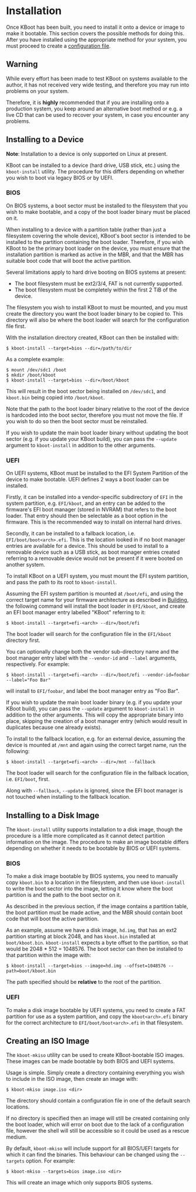 Installation
============

Once KBoot has been built, you need to install it onto a device or image to
make it bootable. This section covers the possible methods for doing this.
After you have installed using the appropriate method for your system, you must
proceed to create a [configuration file](configuration.md).

Warning
-------

While every effort has been made to test KBoot on systems available to the
author, it has not received very wide testing, and therefore you may run into
problems on your system.

Therefore, it is **highly** recommended that if you are installing onto a
production system, you keep around an alternative boot method or e.g. a live CD
that can be used to recover your system, in case you encounter any problems.

Installing to a Device
----------------------

**Note**: Installation to a device is only supported on Linux at present.

KBoot can be installed to a device (hard drive, USB stick, etc.) using the
`kboot-install` utility. The procedure for this differs depending on whether
you wish to boot via legacy BIOS or by UEFI.

### BIOS

On BIOS systems, a boot sector must be installed to the filesystem that you
wish to make bootable, and a copy of the boot loader binary must be placed on
it.

When installing to a device with a partition table (rather than just a
filesystem covering the whole device), KBoot's boot sector is intended to be
installed to the partition containing the boot loader. Therefore, if you wish
KBoot to be the primary boot loader on the device, you must ensure that the
installation partition is marked as active in the MBR, and that the MBR has
suitable boot code that will boot the active partition.

Several limitations apply to hard drive booting on BIOS systems at present:

 * The boot filesystem must be ext2/3/4, FAT is not currently supported.
 * The boot filesystem must be completely within the first 2 TiB of the device.

The filesystem you wish to install KBoot to must be mounted, and you must
create the directory you want the boot loader binary to be copied to. This
directory will also be where the boot loader will search for the configuration
file first.

With the installation directory created, KBoot can then be installed with:

    $ kboot-install --target=bios --dir=/path/to/dir

As a complete example:

    $ mount /dev/sdc1 /boot
    $ mkdir /boot/kboot
    $ kboot-install --target=bios --dir=/boot/kboot

This will result in the boot sector being installed on `/dev/sdc1`, and
`kboot.bin` being copied into `/boot/kboot`.

Note that the path to the boot loader binary relative to the root of the device
is hardcoded into the boot sector, therefore you must not move the file. If you
wish to do so then the boot sector must be reinstalled.

If you wish to update the main boot loader binary without updating the boot
sector (e.g. if you update your KBoot build), you can pass the `--update`
argument to `kboot-install` in addition to the other arguments.

### UEFI

On UEFI systems, KBoot must be installed to the EFI System Partition of the
device to make bootable. UEFI defines 2 ways a boot loader can be installed.

Firstly, it can be installed into a vendor-specific subdirectory of `EFI` in
the system partition, e.g. `EFI/kboot`, and an entry can be added to the
firmware's EFI boot manager (stored in NVRAM) that refers to the boot loader.
That entry should then be selectable as a boot option in the firmware. This is
the recommended way to install on internal hard drives.

Secondly, it can be installed to a fallback location, i.e.
`EFI/boot/boot<arch>.efi`. This is the location looked in if no boot manager
entries are available for a device. This should be used to install to a
removable device such as a USB stick, as boot manager entries created referring
to a removable device would not be present if it were booted on another system.

To install KBoot on a UEFI system, you must mount the EFI system partition, and
pass the path to its root to `kboot-install`.

Assuming the EFI system partition is mounted at `/boot/efi`, and using the
correct target name for your firmware architecture as described in
[Building](building.md), the following command will install the boot loader in
`EFI/kboot`, and create an EFI boot manager entry labelled "KBoot" referring to
it:

    $ kboot-install --target=efi-<arch> --dir=/boot/efi

The boot loader will search for the configuration file in the `EFI/kboot`
directory first.

You can optionally change both the vendor sub-directory name and the boot
manager entry label with the `--vendor-id` and `--label` arguments,
respectively. For example:

    $ kboot-install --target=efi-<arch> --dir=/boot/efi --vendor-id=foobar --label="Foo Bar"

will install to `EFI/foobar`, and label the boot manager entry as "Foo Bar".

If you wish to update the main boot loader binary (e.g. if you update your
KBoot build), you can pass the `--update` argument to `kboot-install` in
addition to the other arguments. This will copy the appropriate binary into
place, skipping the creation of a boot manager entry (which would result in
duplicates because one already exists).

To install to the fallback location, e.g. for an external device, assuming the
device is mounted at `/mnt` and again using the correct target name, run the
following:

    $ kboot-install --target=efi-<arch> --dir=/mnt --fallback

The boot loader will search for the configuration file in the fallback location,
i.e. `EFI/boot`, first.

Along with `--fallback`, `--update` is ignored, since the EFI boot manager is
not touched when installing to the fallback location.

Installing to a Disk Image
--------------------------

The `kboot-install` utility supports installation to a disk image, though the
procedure is a little more complicated as it cannot detect partition information
on the image. The procedure to make an image bootable differs depending on
whether it needs to be bootable by BIOS or UEFI systems.

### BIOS

To make a disk image bootable by BIOS systems, you need to manually copy
`kboot.bin` to a location in the filesystem, and then use `kboot-install` to
write the boot sector into the image, letting it know where the boot partition
is and the path to the boot sector on it.

As described in the previous section, if the image contains a partition table,
the boot partition must be made active, and the MBR should contain boot code
that will boot the active partition.

As an example, assume we have a disk image, `hd.img`, that has an ext2 partition
starting at block 2048, and has `kboot.bin` installed at `boot/kboot.bin`.
`kboot-install` expects a byte offset to the partition, so that would be
2048 * 512 = 1048576. The boot sector can then be installed to that partition
within the image with:

    $ kboot-install --target=bios --image=hd.img --offset=1048576 --path=boot/kboot.bin

The path specified should be **relative** to the root of the partition.

### UEFI

To make a disk image bootable by UEFI systems, you need to create a FAT
partition for use as a system partition, and copy the `kboot<arch>.efi` binary
for the correct architecture to `EFI/boot/boot<arch>.efi` in that filesystem.

Creating an ISO Image
---------------------

The `kboot-mkiso` utility can be used to create KBoot-bootable ISO images.
These images can be made bootable by both BIOS and UEFI systems.

Usage is simple. Simply create a directory containing everything you wish to
include in the ISO image, then create an image with:

    $ kboot-mkiso image.iso <dir>

The directory should contain a configuration file in one of the default search
locations.

If no directory is specified then an image will still be created containing
only the boot loader, which will error on boot due to the lack of a
configuration file, however the shell will still be accessible so it could be
used as a rescue medium.

By default, `kboot-mkiso` will include support for all BIOS/UEFI targets for
which it can find the binaries. This behaviour can be changed using the
`--targets` option. For example:

    $ kboot-mkiso --targets=bios image.iso <dir>

This will create an image which only supports BIOS systems.
